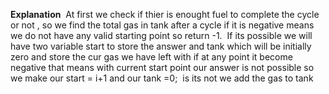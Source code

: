 **Explanation**
​
At first we check if thier is enought fuel to complete the cycle or not , so we find the total gas in tank after a cycle if it is negative means we do not have any valid starting point so return -1.
​
If its possible we will have two variable start to store the answer and tank which will be initially zero and store the cur gas we have left with if at any point it become negative that means with current start point our answer is not possible so we make our start = i+1 and our tank =0;
​
is its not we add the gas to tank